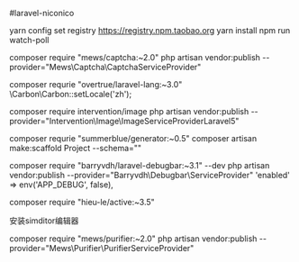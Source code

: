 #laravel-niconico

yarn config set registry https://registry.npm.taobao.org
yarn install
npm run watch-poll


composer require "mews/captcha:~2.0"
php artisan vendor:publish --provider="Mews\Captcha\CaptchaServiceProvider"


composer requrie "overtrue/laravel-lang:~3.0"
\Carbon\Carbon::setLocale('zh');


composer require intervention/image
php artisan vendor:publish --provider="Intervention\Image\ImageServiceProviderLaravel5"


composer requrie "summerblue/generator:~0.5"
composer artisan make:scaffold Project --schema=""


composer require "barryvdh/laravel-debugbar:~3.1" --dev
php artisan vendor:publish --provider="Barryvdh\Debugbar\ServiceProvider"
'enabled' => env('APP_DEBUG', false),


composer require "hieu-le/active:~3.5"


安装simditor编辑器


composer require "mews/purifier:~2.0"
php artisan vendor:publish --provider="Mews\Purifier\PurifierServiceProvider"